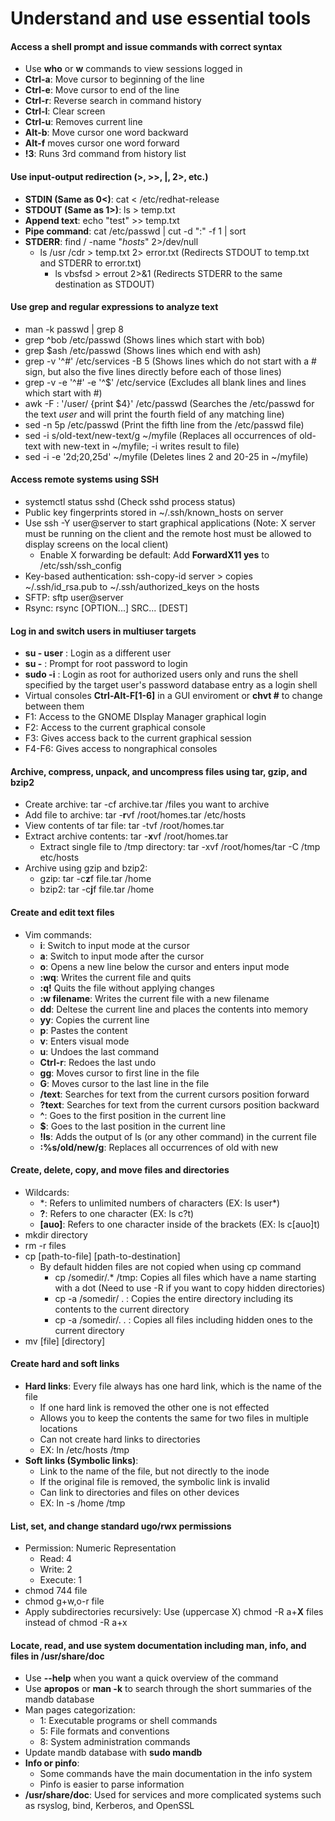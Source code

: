 # Understand and use essential tools
#### Access a shell prompt and issue commands with correct syntax
- Use **who** or **w** commands to view sessions logged in
- **Ctrl-a**: Move cursor to beginning of the line
- **Ctrl-e**: Move cursor to end of the line
- **Ctrl-r**: Reverse search in command history
- **Ctrl-l**: Clear screen
- **Ctrl-u**: Removes current line
- **Alt-b**: Move cursor one word backward
- **Alt-f** moves cursor one word forward
- **!3**: Runs 3rd command from history list

#### Use input-output redirection (>, >>, |, 2>, etc.)
- **STDIN (Same as 0<)**: cat < /etc/redhat-release
- **STDOUT (Same as 1>)**: ls > temp.txt
- **Append text**: echo "test" >> temp.txt
- **Pipe command**: cat /etc/passwd | cut -d ":" -f 1 | sort
- **STDERR**: find / -name "*hosts*" 2>/dev/null
  - ls /usr /cdr > temp.txt 2> error.txt (Redirects STDOUT to temp.txt and STDERR to error.txt)
    - ls vbsfsd > errout 2>&1 (Redirects STDERR to the same destination as STDOUT)

#### Use grep and regular expressions to analyze text
- man -k passwd | grep 8
- grep ^bob /etc/passwd (Shows lines which start with bob)
- grep $ash /etc/passwd (Shows lines which end with ash)
- grep -v '^#' /etc/services -B 5 (Shows lines which do not start with a # sign, but also the five lines directly before each of those lines)
- grep -v -e '^#' -e '^$' /etc/service (Excludes all blank lines and lines which start with #)
- awk -F : '/user/ {print $4}' /etc/passwd (Searches the /etc/passwd for the text *user* and will print the fourth field of any matching line) 
- sed -n 5p /etc/passwd (Print the fifth line from the /etc/passwd file)
- sed -i s/old-text/new-text/g ~/myfile (Replaces all occurrences of old-text with new-text in ~/myfile; -i writes result to file)
- sed -i -e '2d;20,25d' ~/myfile (Deletes lines 2 and 20-25 in ~/myfile)

#### Access remote systems using SSH
- systemctl status sshd (Check sshd process status)
- Public key fingerprints stored in ~/.ssh/known_hosts on server
- Use ssh -Y user@server to start graphical applications (Note: X server must be running on the client and the remote host must be allowed to display screens on the local client)
	- Enable X forwarding be default: Add **ForwardX11 yes** to /etc/ssh/ssh_config
- Key-based authentication: ssh-copy-id server > copies ~/.ssh/id_rsa.pub to ~/.ssh/authorized_keys on the hosts
- SFTP: sftp user@server
- Rsync: rsync [OPTION...] SRC... [DEST]

#### Log in and switch users in multiuser targets
- **su - user** : Login as a different user
- **su -** : Prompt for root password to login 
- **sudo -i** : Login as root for authorized users only and runs the shell specified by the target user's password database entry as a login shell 
- Virtual consoles **Ctrl-Alt-F[1-6]** in a GUI enviroment or **chvt #** to change between them
- F1: Access to the GNOME DIsplay Manager graphical login
- F2: Access to the current graphical console
- F3: Gives access back to the current graphical session
- F4-F6: Gives access to nongraphical consoles 

#### Archive, compress, unpack, and uncompress files using tar, gzip, and bzip2
- Create archive: tar -cf archive.tar /files you want to archive 
- Add file to archive: tar -**r**vf /root/homes.tar /etc/hosts
- View contents of tar file: tar -tvf /root/homes.tar
- Extract archive contents: tar -**x**vf /root/homes.tar
	- Extract single file to /tmp directory: tar -xvf /root/homes/tar -C /tmp etc/hosts
- Archive using gzip and bzip2: 
	- gzip: tar -c**z**f file.tar /home
	- bzip2: tar -c**j**f file.tar /home

#### Create and edit text files
- Vim commands:
    - **i**: Switch to input mode at the cursor
    - **a**: Switch to input mode after the cursor
    - **o**: Opens a new line below the cursor and enters input mode
    - **:wq**: Writes the current file and quits
    - **:q!** Quits the file without applying changes
    - **:w filename**: Writes the current file with a new filename
    - **dd**: Deltese the current line and places the contents into memory
    - **yy**: Copies the current line
    - **p**: Pastes the content
    - **v**: Enters visual mode
    - **u**: Undoes the last command
    - **Ctrl-r**: Redoes the last undo
    - **gg**: Moves cursor to first line in the file
    - **G**: Moves cursor to the last line in the file
    - **/text**: Searches for text from the current cursors position forward
    - **?text**: Searches for text from the current cursors position backward
    - **^**: Goes to the first position in the current line
    - **$**: Goes to the last position in the current line
    - **!ls**: Adds the output of ls (or any other command) in the current file
    - **:%s/old/new/g**: Replaces all occurrences of old with new

#### Create, delete, copy, and move files and directories
- Wildcards:
	- \*: Refers to unlimited numbers of characters (EX: ls user*)
	- **?**: Refers to one character (EX: ls c?t)
	- **[auo]**: Refers to one character inside of the brackets (EX: ls c[auo]t)
- mkdir directory
- rm -r files
- cp [path-to-file] [path-to-destination]
	- By default hidden files are not copied when using cp command
		- cp /somedir/.* /tmp: Copies all files which have a name starting with a dot (Need to use -R if you want to copy hidden directories)
		- cp -a /somedir/ . : Copies the entire directory including its contents to the current directory
		- cp -a /somedir/. . : Copies all files including hidden ones to the current directory
- mv [file] [directory]

#### Create hard and soft links
- **Hard links**: Every file always has one hard link, which is the name of the file 
	- If one hard link is removed the other one is not effected
	- Allows you to keep the contents the same for two files in multiple locations
	- Can not create hard links to directories
	- EX: ln /etc/hosts /tmp
- **Soft links (Symbolic links)**: 
	- Link to the name of the file, but not directly to the inode
	- If the original file is removed, the symbolic link is invalid
	- Can link to directories and files on other devices
	- EX: ln -s /home /tmp

#### List, set, and change standard ugo/rwx permissions 
- Permission: Numeric Representation
    - Read: 4
    - Write: 2
    - Execute: 1
- chmod 744 file
- chmod g+w,o-r file
- Apply subdirectories recursively: Use (uppercase X) chmod -R a+**X** files instead of chmod -R a+x

#### Locate, read, and use system documentation including man, info, and files in /usr/share/doc
- Use **--help** when you want a quick overview of the command
- Use **apropos** or **man -k** to search through the short summaries of the mandb database
- Man pages categorization:
    - 1: Executable programs or shell commands
    - 5: File formats and conventions
    - 8: System administration commands
- Update mandb database with **sudo mandb**
- **Info or pinfo**:
    - Some commands have the main documentation in the info system
    - Pinfo is easier to parse information
- **/usr/share/doc**: Used for services and more complicated systems such as rsyslog, bind, Kerberos, and OpenSSL 
